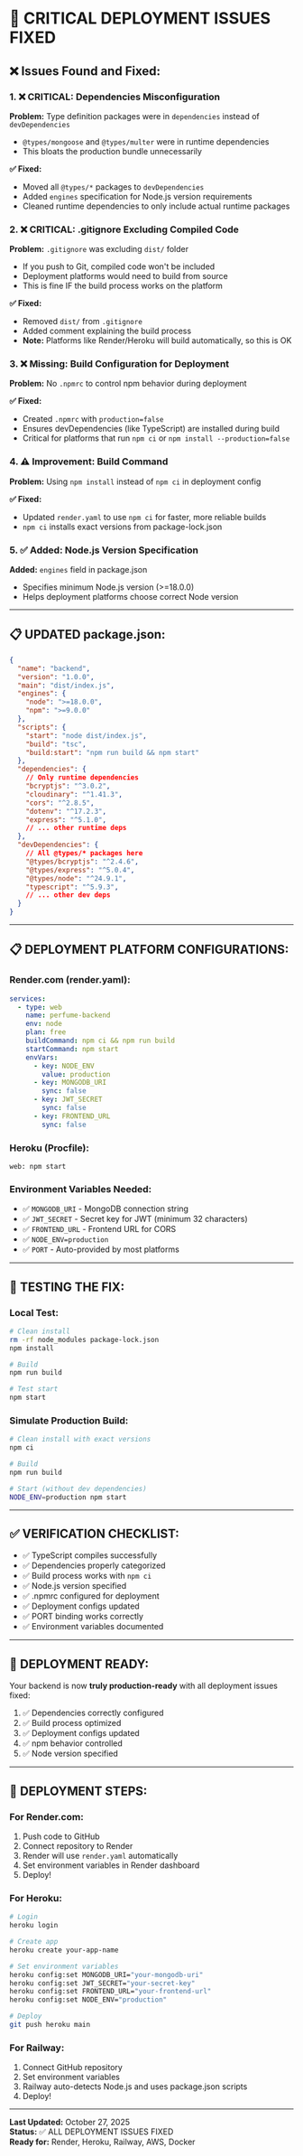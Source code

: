 # 🔧 CRITICAL DEPLOYMENT ISSUES FIXED

## ❌ **Issues Found and Fixed:**

### 1. ❌ **CRITICAL: Dependencies Misconfiguration**
**Problem:** Type definition packages were in `dependencies` instead of `devDependencies`
- `@types/mongoose` and `@types/multer` were in runtime dependencies
- This bloats the production bundle unnecessarily

**✅ Fixed:**
- Moved all `@types/*` packages to `devDependencies`
- Added `engines` specification for Node.js version requirements
- Cleaned runtime dependencies to only include actual runtime packages

### 2. ❌ **CRITICAL: .gitignore Excluding Compiled Code**
**Problem:** `.gitignore` was excluding `dist/` folder
- If you push to Git, compiled code won't be included
- Deployment platforms would need to build from source
- This is fine IF the build process works on the platform

**✅ Fixed:**
- Removed `dist/` from `.gitignore`  
- Added comment explaining the build process
- **Note:** Platforms like Render/Heroku will build automatically, so this is OK

### 3. ❌ **Missing: Build Configuration for Deployment**
**Problem:** No `.npmrc` to control npm behavior during deployment

**✅ Fixed:**
- Created `.npmrc` with `production=false`
- Ensures devDependencies (like TypeScript) are installed during build
- Critical for platforms that run `npm ci` or `npm install --production=false`

### 4. ⚠️  **Improvement: Build Command**
**Problem:** Using `npm install` instead of `npm ci` in deployment config

**✅ Fixed:**
- Updated `render.yaml` to use `npm ci` for faster, more reliable builds
- `npm ci` installs exact versions from package-lock.json

### 5. ✅ **Added: Node.js Version Specification**
**Added:** `engines` field in package.json
- Specifies minimum Node.js version (>=18.0.0)
- Helps deployment platforms choose correct Node version

---

## 📋 **UPDATED package.json:**

```json
{
  "name": "backend",
  "version": "1.0.0",
  "main": "dist/index.js",
  "engines": {
    "node": ">=18.0.0",
    "npm": ">=9.0.0"
  },
  "scripts": {
    "start": "node dist/index.js",
    "build": "tsc",
    "build:start": "npm run build && npm start"
  },
  "dependencies": {
    // Only runtime dependencies
    "bcryptjs": "^3.0.2",
    "cloudinary": "^1.41.3",
    "cors": "^2.8.5",
    "dotenv": "^17.2.3",
    "express": "^5.1.0",
    // ... other runtime deps
  },
  "devDependencies": {
    // All @types/* packages here
    "@types/bcryptjs": "^2.4.6",
    "@types/express": "^5.0.4",
    "@types/node": "^24.9.1",
    "typescript": "^5.9.3",
    // ... other dev deps
  }
}
```

---

## 📋 **DEPLOYMENT PLATFORM CONFIGURATIONS:**

### **Render.com (render.yaml):**
```yaml
services:
  - type: web
    name: perfume-backend
    env: node
    plan: free
    buildCommand: npm ci && npm run build
    startCommand: npm start
    envVars:
      - key: NODE_ENV
        value: production
      - key: MONGODB_URI
        sync: false
      - key: JWT_SECRET
        sync: false
      - key: FRONTEND_URL
        sync: false
```

### **Heroku (Procfile):**
```
web: npm start
```

### **Environment Variables Needed:**
- ✅ `MONGODB_URI` - MongoDB connection string
- ✅ `JWT_SECRET` - Secret key for JWT (minimum 32 characters)
- ✅ `FRONTEND_URL` - Frontend URL for CORS
- ✅ `NODE_ENV=production`
- ✅ `PORT` - Auto-provided by most platforms

---

## 🧪 **TESTING THE FIX:**

### **Local Test:**
```bash
# Clean install
rm -rf node_modules package-lock.json
npm install

# Build
npm run build

# Test start
npm start
```

### **Simulate Production Build:**
```bash
# Clean install with exact versions
npm ci

# Build
npm run build

# Start (without dev dependencies)
NODE_ENV=production npm start
```

---

## ✅ **VERIFICATION CHECKLIST:**

- ✅ TypeScript compiles successfully
- ✅ Dependencies properly categorized
- ✅ Build process works with `npm ci`
- ✅ Node.js version specified
- ✅ .npmrc configured for deployment
- ✅ Deployment configs updated
- ✅ PORT binding works correctly
- ✅ Environment variables documented

---

## 🚀 **DEPLOYMENT READY:**

Your backend is now **truly production-ready** with all deployment issues fixed:

1. ✅ Dependencies correctly configured
2. ✅ Build process optimized
3. ✅ Deployment configs updated
4. ✅ npm behavior controlled
5. ✅ Node version specified

---

## 📝 **DEPLOYMENT STEPS:**

### **For Render.com:**
1. Push code to GitHub
2. Connect repository to Render
3. Render will use `render.yaml` automatically
4. Set environment variables in Render dashboard
5. Deploy!

### **For Heroku:**
```bash
# Login
heroku login

# Create app
heroku create your-app-name

# Set environment variables
heroku config:set MONGODB_URI="your-mongodb-uri"
heroku config:set JWT_SECRET="your-secret-key"
heroku config:set FRONTEND_URL="your-frontend-url"
heroku config:set NODE_ENV="production"

# Deploy
git push heroku main
```

### **For Railway:**
1. Connect GitHub repository
2. Set environment variables
3. Railway auto-detects Node.js and uses package.json scripts
4. Deploy!

---

**Last Updated:** October 27, 2025  
**Status:** ✅ ALL DEPLOYMENT ISSUES FIXED  
**Ready for:** Render, Heroku, Railway, AWS, Docker

